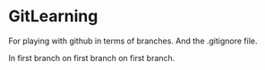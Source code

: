 # GitLearning
For playing with github in terms of branches. And the .gitignore file.

In first branch on first branch on first branch.